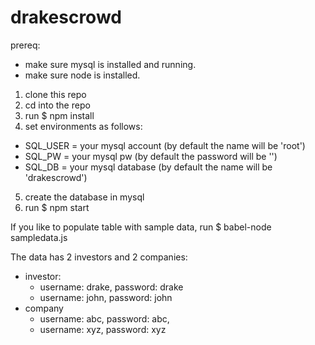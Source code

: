 # drakescrowd

prereq: 
  - make sure mysql is installed and running.
  - make sure node is installed.

1. clone this repo
2. cd into the repo
3. run $ npm install
4. set environments as follows:
  - SQL_USER = your mysql account (by default the name will be 'root')
  - SQL_PW = your mysql pw (by default the password will be '')
  - SQL_DB = your mysql database (by default the name will be 'drakescrowd')
5. create the database in mysql
6. run $ npm start

If you like to populate table with sample data, run $ babel-node sampledata.js

The data has 2 investors and 2 companies:
  - investor:
    - username: drake, password: drake
    - username: john, password: john
  - company
    - username: abc, password: abc,
    - username: xyz, password: xyz
